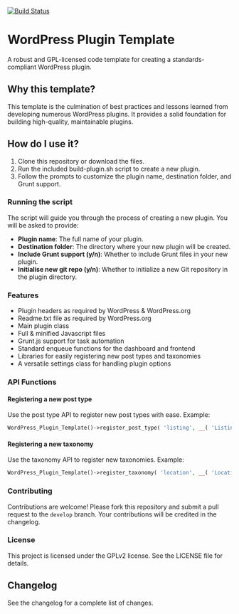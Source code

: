[![Build Status](https://www.travis-ci.org/wpugph/WordPress-Plugin-Template.svg?branch=master)](https://www.travis-ci.org/wpugph/WordPress-Plugin-Template)

WordPress Plugin Template
=========================

A robust and GPL-licensed code template for creating a standards-compliant WordPress plugin.

## Why this template?

This template is the culmination of best practices and lessons learned from developing numerous WordPress plugins. It provides a solid foundation for building high-quality, maintainable plugins.

## How do I use it?

1. Clone this repository or download the files.
2. Run the included build-plugin.sh script to create a new plugin.
3. Follow the prompts to customize the plugin name, destination folder, and Grunt support.

### Running the script

The script will guide you through the process of creating a new plugin. You will be asked to provide:
- **Plugin name**: The full name of your plugin.
- **Destination folder**: The directory where your new plugin will be created.
- **Include Grunt support (y/n)**: Whether to include Grunt files in your new plugin.
- **Initialise new git repo (y/n)**: Whether to initialize a new Git repository in the plugin directory.

### Features

- Plugin headers as required by WordPress & WordPress.org
- Readme.txt file as required by WordPress.org
- Main plugin class
- Full & minified Javascript files
- Grunt.js support for task automation
- Standard enqueue functions for the dashboard and frontend
- Libraries for easily registering new post types and taxonomies
- A versatile settings class for handling plugin options

### API Functions

#### Registering a new post type

Use the post type API to register new post types with ease. Example:
```php
WordPress_Plugin_Template()->register_post_type( 'listing', __( 'Listings', 'wordpress-plugin-template' ), __( 'Listing', 'wordpress-plugin-template' ) );
```

#### Registering a new taxonomy

Use the taxonomy API to register new taxonomies. Example:
```php
WordPress_Plugin_Template()->register_taxonomy( 'location', __( 'Locations', 'wordpress-plugin-template' ), __( 'Location', 'wordpress-plugin-template' ), 'listing' );
```

### Contributing

Contributions are welcome! Please fork this repository and submit a pull request to the `develop` branch. Your contributions will be credited in the changelog.

### License

This project is licensed under the GPLv2 license. See the LICENSE file for details.

## Changelog

See the changelog for a complete list of changes.
